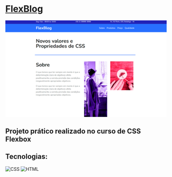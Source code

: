 <a href="https://larisnarciso.github.io/Origamid/CSS-Flexbox/index.html"><h1>FlexBlog</h1></a>

<img src="/CSS-Flexbox/img/flexblog.jpg">

## Projeto prático realizado no curso de CSS Flexbox

## Tecnologias:

![CSS](https://img.shields.io/badge/css-%2320232a.svg?style=for-the-badge&logo=css3&logoColor=%2361dafb)
![HTML](https://img.shields.io/badge/html-%2320232a.svg?style=for-the-badge&logo=html5&logoColor=%e34f26)

